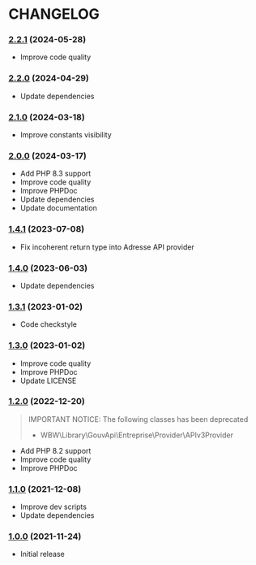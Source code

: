 CHANGELOG
=========

### [2.2.1](https://github.com/webeweb/gouv-api-library/tree/v2.2.1) (2024-05-28)

- Improve code quality

### [2.2.0](https://github.com/webeweb/gouv-api-library/tree/v2.2.0) (2024-04-29)

- Update dependencies

### [2.1.0](https://github.com/webeweb/gouv-api-library/tree/v2.1.0) (2024-03-18)

- Improve constants visibility

### [2.0.0](https://github.com/webeweb/gouv-api-library/tree/v2.0.0) (2024-03-17)

- Add PHP 8.3 support
- Improve code quality
- Improve PHPDoc
- Update dependencies
- Update documentation

### [1.4.1](https://github.com/webeweb/gouv-api-library/tree/v1.4.1) (2023-07-08)

- Fix incoherent return type into Adresse API provider

### [1.4.0](https://github.com/webeweb/gouv-api-library/tree/v1.4.0) (2023-06-03)

- Update dependencies

### [1.3.1](https://github.com/webeweb/gouv-api-library/tree/v1.3.1) (2023-01-02)

- Code checkstyle

### [1.3.0](https://github.com/webeweb/gouv-api-library/tree/v1.3.0) (2023-01-02)

- Improve code quality
- Improve PHPDoc
- Update LICENSE

### [1.2.0](https://github.com/webeweb/gouv-api-library/tree/v1.2.0) (2022-12-20)

> IMPORTANT NOTICE: The following classes has been deprecated
> - WBW\Library\GouvApi\Entreprise\Provider\APIv3Provider

- Add PHP 8.2 support
- Improve code quality
- Improve PHPDoc

### [1.1.0](https://github.com/webeweb/gouv-api-library/tree/v1.1.0) (2021-12-08)

- Improve dev scripts
- Update dependencies

### [1.0.0](https://github.com/webeweb/gouv-api-library/tree/v1.0.0) (2021-11-24)

- Initial release

